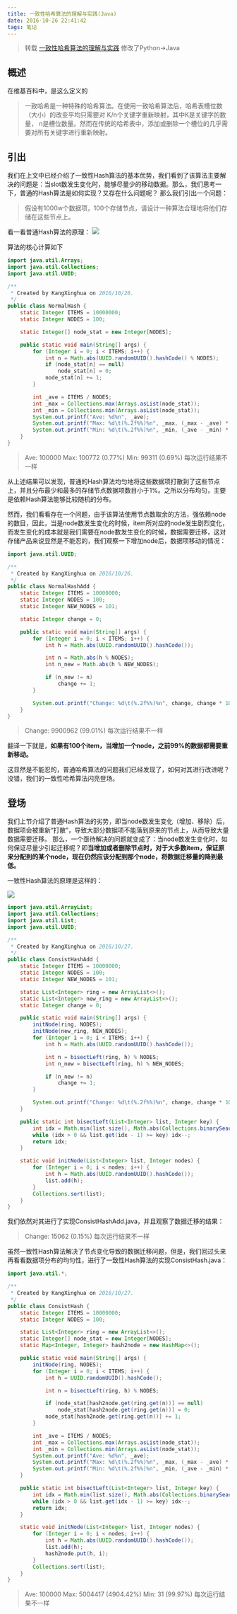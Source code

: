 ```yaml
---
title: 一致性哈希算法的理解与实践(Java)
date: 2016-10-26 22:41:42
tags: 笔记
---
```

> 转载 [一致性哈希算法的理解与实践](http://yikun.github.io/2016/06/09/%E4%B8%80%E8%87%B4%E6%80%A7%E5%93%88%E5%B8%8C%E7%AE%97%E6%B3%95%E7%9A%84%E7%90%86%E8%A7%A3%E4%B8%8E%E5%AE%9E%E8%B7%B5/) 修改了Python->Java
## 概述
在维基百科中，是这么定义的
> 一致哈希是一种特殊的哈希算法。在使用一致哈希算法后，哈希表槽位数（大小）的改变平均只需要对 K/n个关键字重新映射，其中K是关键字的数量， n是槽位数量。然而在传统的哈希表中，添加或删除一个槽位的几乎需要对所有关键字进行重新映射。

## 引出
我们在上文中已经介绍了一致性Hash算法的基本优势，我们看到了该算法主要解决的问题是：当slot数发生变化时，能够尽量少的移动数据。那么，我们思考一下，普通的Hash算法是如何实现？又存在什么问题呢？
那么我们引出一个问题：
> 假设有1000w个数据项，100个存储节点，请设计一种算法合理地将他们存储在这些节点上。  

看一看普通Hash算法的原理：
![](/images/fe155f98-3a5e-11e6-834d-193e6f85afcd.png)

算法的核心计算如下

``` java
import java.util.Arrays;
import java.util.Collections;
import java.util.UUID;

/**
 * Created by KangXinghua on 2016/10/26.
 */
public class NormalHash {
    static Integer ITEMS = 10000000;  
    static Integer NODES = 100;

    static Integer[] node_stat = new Integer[NODES];

    public static void main(String[] args) {
        for (Integer i = 0; i < ITEMS; i++) {
            int n = Math.abs(UUID.randomUUID().hashCode() % NODES);
            if (node_stat[n] == null)
                node_stat[n] = 0;
            node_stat[n] += 1;
        }

        int _ave = ITEMS / NODES;
        int _max = Collections.max(Arrays.asList(node_stat));
        int _min = Collections.min(Arrays.asList(node_stat));
        System.out.printf("Ave: %d%n", _ave);
        System.out.printf("Max: %d\t(%.2f%%)%n", _max, (_max - _ave) * 100.0 / _ave);
        System.out.printf("Min: %d\t(%.2f%%)%n", _min, (_ave - _min) * 100.0 / _ave);
    }
}
```


> Ave: 100000
> Max: 100772	(0.77%)
> Min: 99311	(0.69%)
> 每次运行结果不一样

从上述结果可以发现，普通的Hash算法均匀地将这些数据项打散到了这些节点上，并且分布最少和最多的存储节点数据项数目小于1%。之所以分布均匀，主要是依赖Hash算法能够比较随机的分布。

然而，我们看看存在一个问题，由于该算法使用节点数取余的方法，强依赖node的数目，因此，当是node数发生变化的时候，item所对应的node发生剧烈变化，而发生变化的成本就是我们需要在node数发生变化的时候，数据需要迁移，这对存储产品来说显然是不能忍的，我们观察一下增加node后，数据项移动的情况：
``` java
import java.util.UUID;

/**
 * Created by KangXinghua on 2016/10/26.
 */
public class NormalHashAdd {
    static Integer ITEMS = 10000000;
    static Integer NODES = 100;
    static Integer NEW_NODES = 101;

    static Integer change = 0;

    public static void main(String[] args) {
        for (Integer i = 0; i < ITEMS; i++) {
            int h = Math.abs(UUID.randomUUID().hashCode());

            int n = Math.abs(h % NODES);
            int n_new = Math.abs(h % NEW_NODES);

            if (n_new != n)
                change += 1;
        }

        System.out.printf("Change: %d\t(%.2f%%)%n", change, change * 100.0 / ITEMS);
    }
}
```

> Change: 9900962	(99.01%)
> 每次运行结果不一样

翻译一下就是，**如果有100个item，当增加一个node，之前99%的数据都需要重新移动。**  

这显然是不能忍的，普通哈希算法的问题我们已经发现了，如何对其进行改进呢？没错，我们的一致性哈希算法闪亮登场。  

## 登场

我们上节介绍了普通Hash算法的劣势，即当node数发生变化（增加、移除）后，数据项会被重新“打散”，导致大部分数据项不能落到原来的节点上，从而导致大量数据需要迁移。
那么，一个亟待解决的问题就变成了：当node数发生变化时，如何保证尽量少引起迁移呢？即**当增加或者删除节点时，对于大多数item，保证原来分配到的某个node，现在仍然应该分配到那个node，将数据迁移量的降到最低。**  

一致性Hash算法的原理是这样的：

![](/images/0e8fea32-3a5f-11e6-84b5-ff101495cf49.png)

``` java
import java.util.ArrayList;
import java.util.Collections;
import java.util.List;
import java.util.UUID;

/**
 * Created by KangXinghua on 2016/10/27.
 */
public class ConsistHashAdd {
    static Integer ITEMS = 10000000;
    static Integer NODES = 100;
    static Integer NEW_NODES = 101;

    static List<Integer> ring = new ArrayList<>();
    static List<Integer> new_ring = new ArrayList<>();
    static Integer change = 0;

    public static void main(String[] args) {
        initNode(ring, NODES);
        initNode(new_ring, NEW_NODES);
        for (Integer i = 0; i < ITEMS; i++) {
            int h = Math.abs(UUID.randomUUID().hashCode());

            int n = bisectLeft(ring, h) % NODES;
            int n_new = bisectLeft(ring, h) % NEW_NODES;

            if (n_new != n)
                change += 1;
        }

        System.out.printf("Change: %d\t(%.2f%%)%n", change, change * 100.0 / ITEMS);
    }

    public static int bisectLeft(List<Integer> list, Integer key) {
        int idx = Math.min(list.size(), Math.abs(Collections.binarySearch(list, key)));
        while (idx > 0 && list.get(idx - 1) >= key) idx--;
        return idx;
    }

    static void initNode(List<Integer> list, Integer nodes) {
        for (Integer i = 0; i < nodes; i++) {
            int h = Math.abs(UUID.randomUUID().hashCode());
            list.add(h);
        }
        Collections.sort(list);
    }
}
```

我们依然对其进行了实现ConsistHashAdd.java，并且观察了数据迁移的结果：
> Change: 15062	(0.15%) 
> 每次运行结果不一样

虽然一致性Hash算法解决了节点变化导致的数据迁移问题，但是，我们回过头来再看看数据项分布的均匀性，进行了一致性Hash算法的实现ConsistHash.java：
``` java
import java.util.*;

/**
 * Created by KangXinghua on 2016/10/27.
 */
public class ConsistHash {
    static Integer ITEMS = 10000000;
    static Integer NODES = 100;

    static List<Integer> ring = new ArrayList<>();
    static Integer[] node_stat = new Integer[NODES];
    static Map<Integer, Integer> hash2node = new HashMap<>();

    public static void main(String[] args) {
        initNode(ring, NODES);
        for (Integer i = 0; i < ITEMS; i++) {
            int h = UUID.randomUUID().hashCode();

            int n = bisectLeft(ring, h) % NODES;

            if (node_stat[hash2node.get(ring.get(n))] == null)
                node_stat[hash2node.get(ring.get(n))] = 0;
            node_stat[hash2node.get(ring.get(n))] += 1;
        }

        int _ave = ITEMS / NODES;
        int _max = Collections.max(Arrays.asList(node_stat));
        int _min = Collections.min(Arrays.asList(node_stat));
        System.out.printf("Ave: %d%n", _ave);
        System.out.printf("Max: %d\t(%.2f%%)%n", _max, (_max - _ave) * 100.0 / _ave);
        System.out.printf("Min: %d\t(%.2f%%)%n", _min, (_ave - _min) * 100.0 / _ave);
    }

    public static int bisectLeft(List<Integer> list, Integer key) {
        int idx = Math.min(list.size(), Math.abs(Collections.binarySearch(list, key)));
        while (idx > 0 && list.get(idx - 1) >= key) idx--;
        return idx;
    }

    static void initNode(List<Integer> list, Integer nodes) {
        for (Integer i = 0; i < nodes; i++) {
            int h = Math.abs(UUID.randomUUID().hashCode());
            list.add(h);
            hash2node.put(h, i);
        }
        Collections.sort(list);
    }
}
```
> Ave: 100000
> Max: 5004417	(4904.42%)
> Min: 31	(99.97%)
> 每次运行结果不一样